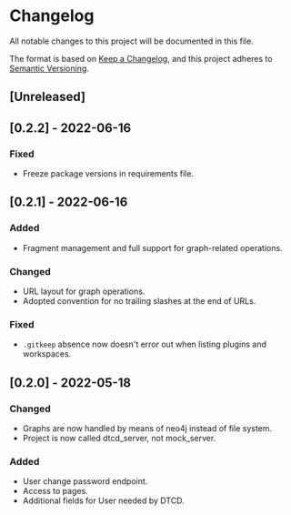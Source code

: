 # Changelog
All notable changes to this project will be documented in this file.

The format is based on [Keep a Changelog](https://keepachangelog.com/en/1.0.0/),
and this project adheres to [Semantic Versioning](https://semver.org/spec/v2.0.0.html).

## [Unreleased]

## [0.2.2] - 2022-06-16
### Fixed
- Freeze package versions in requirements file.

## [0.2.1] - 2022-06-16
### Added
- Fragment management and full support for graph-related operations.

### Changed
- URL layout for graph operations.
- Adopted convention for no trailing slashes at the end of URLs.

### Fixed
- `.gitkeep` absence now doesn't error out when listing plugins and workspaces.

## [0.2.0] - 2022-05-18
### Changed
- Graphs are now handled by means of neo4j instead of file system.
- Project is now called dtcd_server, not mock_server.

### Added
- User change password endpoint.
- Access to pages.
- Additional fields for User needed by DTCD.
